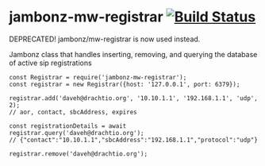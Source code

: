 # jambonz-mw-registrar [![Build Status](https://secure.travis-ci.org/jambonz/jambonz-mw-registrar.png)](http://travis-ci.org/jambonz/jambonz-mw-registrar)

DEPRECATED!  jambonz/mw-registrar is now used instead.

Jambonz class that handles inserting, removing, and querying the database of active sip registrations

```
const Registrar = require('jambonz-mw-registrar');
const registrar = new Registrar({host: '127.0.0.1', port: 6379});

registrar.add('daveh@drachtio.org', '10.10.1.1', '192.168.1.1', 'udp', 2);
// aor, contact, sbcAddress, expires

const registrationDetails = await registrar.query('daveh@drachtio.org');
// {"contact":"10.10.1.1","sbcAddress":"192.168.1.1","protocol":"udp"}

registrar.remove('daveh@drachtio.org');
```
